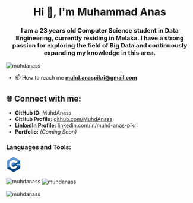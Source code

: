 <h1 align="center">Hi 👋, I'm Muhammad Anas</h1>
<h3 align="center">I am a 23 years old Computer Science student in Data Engineering, currently residing in Melaka. I have a strong passion for exploring the field of Big Data and continuously expanding my knowledge in this area.</h3>

<p align="left"> <img src="https://komarev.com/ghpvc/?username=muhdanass&label=Profile%20views&color=0e75b6&style=flat" alt="muhdanass" /> </p>

- 📫 How to reach me **muhd.anaspikri@gmail.com**

## 🌐 Connect with me:
- **GitHub ID:** MuhdAnass  
- **GitHub Profile:** [github.com/MuhdAnass](https://github.com/MuhdAnass)  
- **LinkedIn Profile:** [linkedin.com/in/muhd-anas-pikri](https://linkedin.com/in/muhd-anas-pikri)  
- **Portfolio:** *(Coming Soon)*  

<h3 align="left">Languages and Tools:</h3>
<p align="left"> <a href="https://www.w3schools.com/cpp/" target="_blank" rel="noreferrer"> <img src="https://raw.githubusercontent.com/devicons/devicon/master/icons/cplusplus/cplusplus-original.svg" alt="cplusplus" width="40" height="40"/> </a> </p>

<p><img align="left" src="https://github-readme-stats.vercel.app/api/top-langs?username=muhdanass&show_icons=true&locale=en&layout=compact" alt="muhdanass" /></p>

<p>&nbsp;<img align="center" src="https://github-readme-stats.vercel.app/api?username=muhdanass&show_icons=true&locale=en" alt="muhdanass" /></p>

<p><img align="center" src="https://github-readme-streak-stats.herokuapp.com/?user=muhdanass&" alt="muhdanass" /></p>

